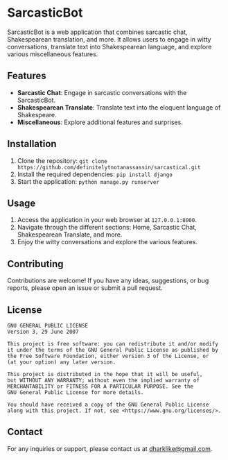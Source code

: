 # SarcasticBot

SarcasticBot is a web application that combines sarcastic chat, Shakespearean translation, and more. It allows users to engage in witty conversations, translate text into Shakespearean language, and explore various miscellaneous features.

## Features

- **Sarcastic Chat**: Engage in sarcastic conversations with the SarcasticBot.
- **Shakespearean Translate**: Translate text into the eloquent language of Shakespeare.
- **Miscellaneous**: Explore additional features and surprises.

## Installation

1. Clone the repository: `git clone https://github.com/definitelytnotanassassin/sarcastical.git`
2. Install the required dependencies: `pip install django`
3. Start the application: `python manage.py runserver`

## Usage

1. Access the application in your web browser at `127.0.0.1:8000`.
2. Navigate through the different sections: Home, Sarcastic Chat, Shakespearean Translate, and more.
3. Enjoy the witty conversations and explore the various features.

## Contributing

Contributions are welcome! If you have any ideas, suggestions, or bug reports, please open an issue or submit a pull request.

## License
```
GNU GENERAL PUBLIC LICENSE
Version 3, 29 June 2007

This project is free software: you can redistribute it and/or modify
it under the terms of the GNU General Public License as published by
the Free Software Foundation, either version 3 of the License, or
(at your option) any later version.

This project is distributed in the hope that it will be useful,
but WITHOUT ANY WARRANTY; without even the implied warranty of
MERCHANTABILITY or FITNESS FOR A PARTICULAR PURPOSE. See the
GNU General Public License for more details.

You should have received a copy of the GNU General Public License
along with this project. If not, see <https://www.gnu.org/licenses/>.
```
 
## Contact

For any inquiries or support, please contact us at [dharklike@gmail.com](mailto:dhakrlike@gmail.com).

